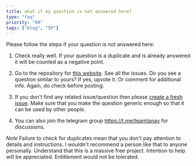 ```yaml
---
title: what if my question is not answered here?
type: "faq"
priority: "99"
tags: ["blog", "5P"]
---
```


Please follow the steps if your question is not answered here:

1. Check really well. If your question is a duplicate and is already answered it will be counted as a negative point.

2. Go to the repository for [this website](https://github.com/tanaypratap/teamtanay.jobchallenge.dev/issues). See all the issues. Do you see a question similar to yours? If yes, upvote it. Or comment for additional info. Again, do check before posting.

3. If you don't find any related issue/question then please [create a fresh issue](https://github.com/tanaypratap/teamtanay.jobchallenge.dev/issues/new). Make sure that you make the question generic enough so that it can be used by other people.

4. You can also join the telegram group https://t.me/teamtanay for discussions.

_Note_ Failure to check for duplicates mean that you don't pay attention to details and instructions. I wouldn't recommend a person like that to anyone personally. Understand that this is a massive free project. Intention to help will be appreciated. Entitlement would not be tolerated.
